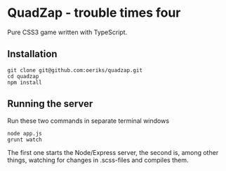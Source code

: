 # QuadZap - trouble times four

Pure CSS3 game written with TypeScript.

## Installation

```
git clone git@github.com:oeriks/quadzap.git
cd quadzap
npm install
```

## Running the server

Run these two commands in separate terminal windows
```
node app.js
grunt watch
```

The first one starts the Node/Express server, the second is, among other things, watching for changes in .scss-files and compiles them.

